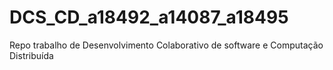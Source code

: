 # DCS_CD_a18492_a14087_a18495
Repo trabalho de Desenvolvimento Colaborativo de software e Computação Distribuída
